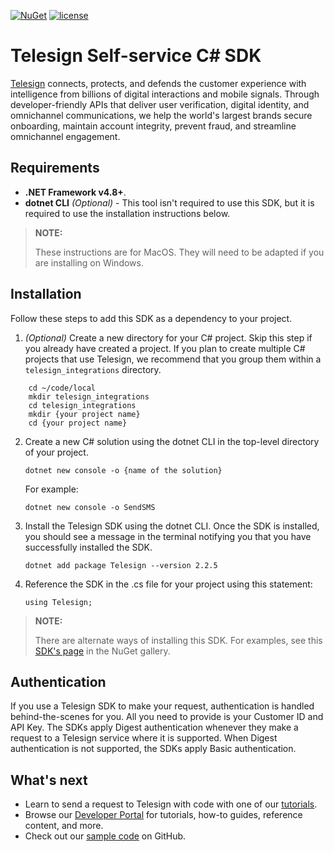 ﻿[![NuGet](https://img.shields.io/nuget/v/Telesign.svg)](https://www.nuget.org/packages/Telesign) [![license](https://img.shields.io/pypi/l/telesign.svg)](https://github.com/TeleSign/python_telesign/blob/master/LICENSE.txt)

# Telesign Self-service C# SDK

[Telesign](https://telesign.com) connects, protects, and defends the customer experience with intelligence from billions of digital interactions and mobile signals. Through developer-friendly APIs that deliver user verification, digital identity, and omnichannel communications, we help the world's largest brands secure onboarding, maintain account integrity, prevent fraud, and streamline omnichannel engagement.

## Requirements

* **.NET Framework v4.8+**.
* **dotnet CLI** *(Optional)* - This tool isn't required to use this SDK, but it is required to use the installation instructions below.  

> **NOTE:**
>
> These instructions are for MacOS. They will need to be adapted if you are installing on Windows.

## Installation

Follow these steps to add this SDK as a dependency to your project.

1. *(Optional)* Create a new directory for your C# project. Skip this step if you already have created a project. If you plan to create multiple C# projects that use Telesign, we recommend that you group them within a `telesign_integrations` directory.

```
    cd ~/code/local
    mkdir telesign_integrations
    cd telesign_integrations
    mkdir {your project name}
    cd {your project name}
```

2. Create a new C# solution using the dotnet CLI in the top-level directory of your project.

   `dotnet new console -o {name of the solution}`

   For example:

    `dotnet new console -o SendSMS`

3. Install the Telesign SDK using the dotnet CLI. Once the SDK is installed, you should see a message in the terminal notifying you that you have successfully installed the SDK.

   `dotnet add package Telesign --version 2.2.5`

4.	Reference the SDK in the .cs file for your project using this statement:

    `using Telesign;`

> **NOTE:**
> 
> There are alternate ways of installing this SDK. For examples, see this [SDK's page](https://www.nuget.org/packages/Telesign) in the NuGet gallery.

## Authentication

If you use a Telesign SDK to make your request, authentication is handled behind-the-scenes for you. All you need to provide is your Customer ID and API Key. The SDKs apply Digest authentication whenever they make a request to a Telesign service where it is supported. When Digest authentication is not supported, the SDKs apply Basic authentication.

## What's next

* Learn to send a request to Telesign with code with one of our [tutorials](https://developer.telesign.com/enterprise/docs/tutorials).  
* Browse our [Developer Portal](https://developer.telesign.com) for tutorials, how-to guides, reference content, and more.
* Check out our [sample code](https://github.com/TeleSign/sample_code) on GitHub.
